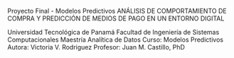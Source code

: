 Proyecto Final - Modelos Predictivos
ANÁLISIS DE COMPORTAMIENTO DE COMPRA Y PREDICCIÓN DE MEDIOS DE PAGO EN UN ENTORNO DIGITAL

Universidad Tecnológica de Panamá
Facultad de Ingeniería de Sistemas Computacionales
Maestría Analítica de Datos
Curso: Modelos Predictivos
Autora: Victoria V. Rodriguez 
Profesor: Juan M. Castillo, PhD


